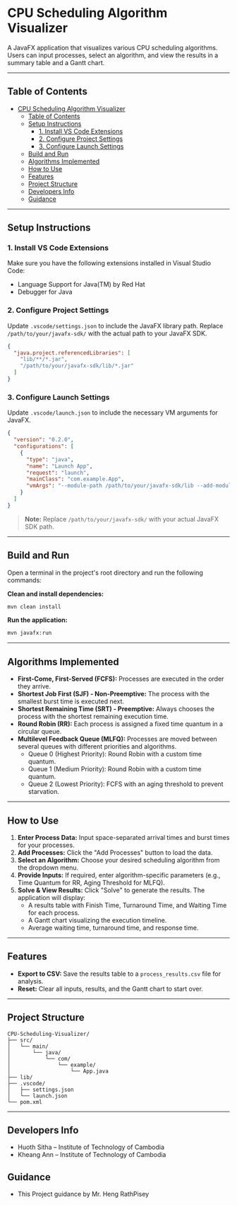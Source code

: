 # CPU Scheduling Algorithm Visualizer

A JavaFX application that visualizes various CPU scheduling algorithms. Users can input processes, select an algorithm, and view the results in a summary table and a Gantt chart.

---

## Table of Contents

- [CPU Scheduling Algorithm Visualizer](#cpu-scheduling-algorithm-visualizer)
  - [Table of Contents](#table-of-contents)
  - [Setup Instructions](#setup-instructions)
    - [1. Install VS Code Extensions](#1-install-vs-code-extensions)
    - [2. Configure Project Settings](#2-configure-project-settings)
    - [3. Configure Launch Settings](#3-configure-launch-settings)
  - [Build and Run](#build-and-run)
  - [Algorithms Implemented](#algorithms-implemented)
  - [How to Use](#how-to-use)
  - [Features](#features)
  - [Project Structure](#project-structure)
  - [Developers Info](#developers-info)
  - [Guidance](#guidance)

---

## Setup Instructions

### 1. Install VS Code Extensions

Make sure you have the following extensions installed in Visual Studio Code:
- Language Support for Java(TM) by Red Hat
- Debugger for Java

### 2. Configure Project Settings

Update `.vscode/settings.json` to include the JavaFX library path. Replace `/path/to/your/javafx-sdk/` with the actual path to your JavaFX SDK.

```json
{
  "java.project.referencedLibraries": [
    "lib/**/*.jar",
    "/path/to/your/javafx-sdk/lib/*.jar"
  ]
}
```

### 3. Configure Launch Settings

Update `.vscode/launch.json` to include the necessary VM arguments for JavaFX.

```json
{
  "version": "0.2.0",
  "configurations": [
    {
      "type": "java",
      "name": "Launch App",
      "request": "launch",
      "mainClass": "com.example.App",
      "vmArgs": "--module-path /path/to/your/javafx-sdk/lib --add-modules javafx.controls,javafx.fxml"
    }
  ]
}
```

> **Note:** Replace `/path/to/your/javafx-sdk/` with your actual JavaFX SDK path.

---

## Build and Run

Open a terminal in the project's root directory and run the following commands:

**Clean and install dependencies:**
```sh
mvn clean install
```

**Run the application:**
```sh
mvn javafx:run
```

---

## Algorithms Implemented

- **First-Come, First-Served (FCFS):** Processes are executed in the order they arrive.
- **Shortest Job First (SJF) - Non-Preemptive:** The process with the smallest burst time is executed next.
- **Shortest Remaining Time (SRT) - Preemptive:** Always chooses the process with the shortest remaining execution time.
- **Round Robin (RR):** Each process is assigned a fixed time quantum in a circular queue.
- **Multilevel Feedback Queue (MLFQ):** Processes are moved between several queues with different priorities and algorithms.
  - Queue 0 (Highest Priority): Round Robin with a custom time quantum.
  - Queue 1 (Medium Priority): Round Robin with a custom time quantum.
  - Queue 2 (Lowest Priority): FCFS with an aging threshold to prevent starvation.

---

## How to Use

1. **Enter Process Data:** Input space-separated arrival times and burst times for your processes.
2. **Add Processes:** Click the "Add Processes" button to load the data.
3. **Select an Algorithm:** Choose your desired scheduling algorithm from the dropdown menu.
4. **Provide Inputs:** If required, enter algorithm-specific parameters (e.g., Time Quantum for RR, Aging Threshold for MLFQ).
5. **Solve & View Results:** Click "Solve" to generate the results. The application will display:
    - A results table with Finish Time, Turnaround Time, and Waiting Time for each process.
    - A Gantt chart visualizing the execution timeline.
    - Average waiting time, turnaround time, and response time.

---

## Features

- **Export to CSV:** Save the results table to a `process_results.csv` file for analysis.
- **Reset:** Clear all inputs, results, and the Gantt chart to start over.

---

## Project Structure

```
CPU-Scheduling-Visualizer/
├── src/
│   └── main/
│       └── java/
│           └── com/
│               └── example/
│                   └── App.java
├── lib/
├── .vscode/
│   ├── settings.json
│   └── launch.json
└── pom.xml
```

---

## Developers Info

- Huoth Sitha – Institute of Technology of Cambodia
- Kheang Ann – Institute of Technology of Cambodia
  
## Guidance
- This Project guidance by Mr. Heng RathPisey

  